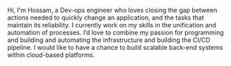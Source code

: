 Hi, I'm Hossam, a Dev-ops engineer who loves closing the gap between actions needed to quickly change an application,
and the tasks that maintain its reliability. I currently work on my skills in the unification and automation of processes.
I’d love to combine my passion for programming and building and automating the infrastructure and building the CI/CD pipeline.
I would like to have a chance to build scalable back-end systems within cloud-based platforms.
